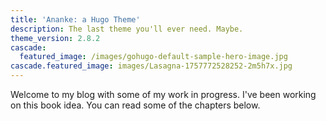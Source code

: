 ```yaml
---
title: 'Ananke: a Hugo Theme'
description: The last theme you'll ever need. Maybe.
theme_version: 2.8.2
cascade:
  featured_image: /images/gohugo-default-sample-hero-image.jpg
cascade.featured_image: images/Lasagna-1757772528252-2m5h7x.jpg
---
```

Welcome to my blog with some of my work in progress. I've been working on this book idea. You can read some of the chapters below.